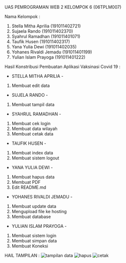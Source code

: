 UAS PEMROGRAMAN WEB 2
KELOMPOK 6 (06TPLM007)

Nama Kelompok :
1. Stella Mitha Aprilia   (191011402721)
2. Sujaela Rando          (191011402370)
3. Syahrul Ramadhan       (191011401071)
4. Taufik Husen           (191011402317)
5. Yana Yulia Dewi        (191011402035)
6. Yohanes Rivaldi Jemadu (191011401199)
7. Yulian Islam Prayoga   (191011401222)

Hasil Konstribusi Pembuatan Aplikasi Vaksinasi Covid 19 :
- STELLA MITHA APRILIA -
1. Membuat edit data

- SUJELA RANDO -
1. Membuat tampil data

- SYAHRUL RAMADHAN -
1. Membuat cek login
2. Membuat data wilayah
3. Membuat cetak data

- TAUFIK HUSEN -
1. Membuat index data
2. Membuat sistem logout

- YANA YULIA DEWI -
1. Membuat hapus data
2. Membuat PDF
3. Edit README.md

- YOHANES RIVALDI JEMADU -
1. Membuat update data
2. Mengupload file ke hosting
3. Membuat database

- YULIAN ISLAM PRAYOGA -
1. Membuat sistem login
2. Membuat simpan data
3. Membuat Koneksi

HAIL TAMPILAN :
![tampilan data](https://user-images.githubusercontent.com/102226851/178001828-cc2959d5-a72d-4f80-9f84-628289c0eadf.png)
![hapus](https://user-images.githubusercontent.com/102226851/178001844-b8fd289e-c0c9-466d-829f-b6c491f21421.png)
![cetak](https://user-images.githubusercontent.com/102226851/178001862-180bbf30-f27c-4cdd-89b3-d58e6ca906fe.png)


